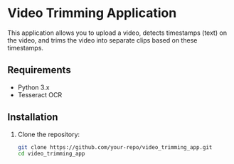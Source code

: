 # Video Trimming Application

This application allows you to upload a video, detects timestamps (text) on the video, and trims the video into separate clips based on these timestamps.

## Requirements

- Python 3.x
- Tesseract OCR

## Installation

1. Clone the repository:
   ```bash
   git clone https://github.com/your-repo/video_trimming_app.git
   cd video_trimming_app
